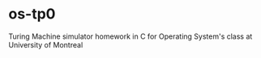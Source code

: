 # os-tp0
Turing Machine simulator homework in C for Operating System's class at University of Montreal
